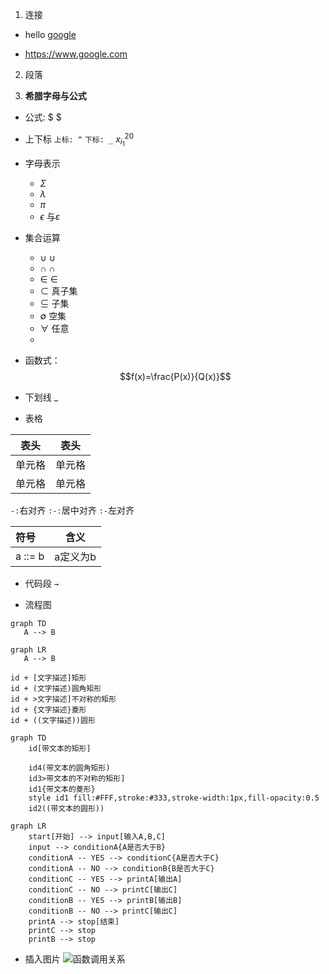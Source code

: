 
1. 连接

- hello [google](https://www.google.com)

- <https://www.google.com>

2. 段落

>


3. **希腊字母与公式**
- 公式: $ $
- 上下标
    ``上标: ^``
    ``下标: _``
    $x_{i_1}^{20}$
- 字母表示
    - $\Sigma$
    - $\lambda$
    - $\pi$
    - $\epsilon$ 与$\varepsilon$

- 集合运算
    - $\cup$ ∪
    - $\cap$ ∩
    - $\in$ ∈
    - $\subset$ 真子集
    - $\subseteq$ 子集
    - $\emptyset$ 空集
    - $\forall$ 任意
    - 
- 函数式：$$f(x)=\frac{P(x)}{Q(x)}$$
- 下划线
$\_$



- 表格

|  表头   | 表头  |
|  ----  | ----  |
| 单元格  | 单元格 |
| 单元格  | 单元格 |

``-:``右对齐
``:-:``居中对齐
``:-``左对齐

| 符号 | 含义 |
| :----  | :----: |
| a ::= b | a定义为b |



- 代码段
<code >$\rightarrow$ </code>

- 流程图

```mermaid
graph TD
   A --> B
```
```mermaid
graph LR
   A --> B
```

>
    id + [文字描述]矩形
    id + (文字描述)圆角矩形
    id + >文字描述]不对称的矩形
    id + {文字描述}菱形
    id + ((文字描述))圆形

```mermaid
graph TD
    id[带文本的矩形]
    
    id4(带文本的圆角矩形)
    id3>带文本的不对称的矩形]
    id1{带文本的菱形}
    style id1 fill:#FFF,stroke:#333,stroke-width:1px,fill-opacity:0.5
    id2((带文本的圆形))

```

```mermaid
graph LR
    start[开始] --> input[输入A,B,C]
    input --> conditionA{A是否大于B}
    conditionA -- YES --> conditionC{A是否大于C}
    conditionA -- NO --> conditionB{B是否大于C}
    conditionC -- YES --> printA[输出A]
    conditionC -- NO --> printC[输出C]
    conditionB -- YES --> printB[输出B]
    conditionB -- NO --> printC[输出C]
    printA --> stop[结束]
    printC --> stop
    printB --> stop
```

- 插入图片
<img src="./aaa.png" >函数调用关系 </img>
